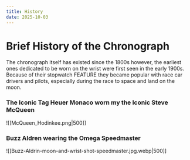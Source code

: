 ```yaml
---
title: History
date: 2025-10-03
---
```

# Brief History of the Chronograph

The chronograph itself has existed since the 1800s however, the earliest ones dedicated to be worn on the wrist were first seen in the early 1900s. Because of their stopwatch FEATURE they became popular with race car drivers and pilots, especially during the race to space and land on the moon. 

### The Iconic Tag Heuer Monaco worn my the Iconic Steve McQueen
![[McQueen_Hodinkee.png|500]]

### Buzz Aldren wearing the Omega Speedmaster
![[Buzz-Aldrin-moon-and-wrist-shot-speedmaster.jpg.webp|500]]

